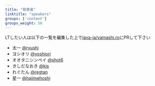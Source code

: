 ```yaml
---
title: "発表者"
linktitle: "speakers"
groups: ['content']
groups_weight: 50
---
```


LTしたい人は以下の一覧を編集した上で[java-ja/yamashi.ro](https://github.com/java-ja/yamashi.ro)にPRして下さい


- 太一 [@ryushi](https://twitter.com/ryushi)
- ヨシオリ [@yoshiori](https://twitter.com/yoshiori)
- オオタニシンペイ [@shot6](https://twitter.com/shot6)
- きしだなおき [@kis](https://twitter.com/kis)
- れぐたん [@regtan](https://twitter.com/regtan)
- 星一 [@hajimehoshi](https://twitter.com/hajimehoshi)
